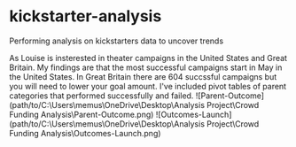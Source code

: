 # kickstarter-analysis
Performing analysis on kickstarters data to uncover trends

As Louise is insterested in theater campaigns in the United States and Great Britain. My findings are that the most successful campaigns start in May in the United States. In Great Britain there are 604 succssful campaigns but you will need to lower your goal amount. I've included pivot tables of parent categories that performed successfully and failed. 
![Parent-Outcome](path/to/C:\Users\memus\OneDrive\Desktop\Analysis Project\Crowd Funding Analysis\Parent-Outcome.png)
![Outcomes-Launch](path/to/C:\Users\memus\OneDrive\Desktop\Analysis Project\Crowd Funding Analysis\Outcomes-Launch.png)
